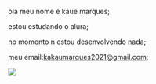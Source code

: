 olá meu nome é kaue marques;

estou estudando o alura;

no momento n estou desenvolvendo nada;

meu email:kakaumarques2021@gmail.com;


![](https://media2.giphy.com/media/v1.Y2lkPTc5MGI3NjExYTVwbHEyZjB6dWh4b2lrMmU0ODB3ajZ2MnpkM3FobXcwcDZvMjVwayZlcD12MV9pbnRlcm5hbF9naWZfYnlfaWQmY3Q9Zw/bErNByDgArbYA/giphy.webp)


<!---
kauemarques4/kauemarques4 is a ✨ special ✨ repository because its `README.md` (this file) appears on your GitHub profile.
You can click the Preview link to take a look at your changes.
--->
